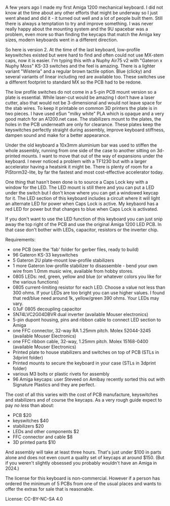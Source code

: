 A few years ago I made my first Amiga 1200 mechanical keyboard. I did not know at the time about any other efforts that might be underway so I just went ahead and did it - it turned out well and a lot of people built them. Still there is always a temptation to try and improve something. I was never really happy about the mounting system and the 9U spacebar was a problem, even more so than finding the keycaps that match the Amiga key sizes, modern keyboards went in a different direction.

So here is version 2. At the time of the last keyboard, low-profile keyswitches existed but were hard to find and often could not use MX-stem caps, now it is easier. I'm typing this with a Nuphy Air75 v2 with "Gateron x Nuphy Moss" KS-33 switches and the feel is amazing. There is a lighter variant "Wisteria" and a regular brown tactile option. Blue (clicky) and several variants of linear including red are available too. These switches use a different footprint to standard MX so the PCB had to be redone.

The low profile switches do not come in a 5-pin PCB mount version so a plate is essential. While laser-cut would be amazing I don't have a laser cutter, also that would not be 3-dimensional and would not leave space for the stab wires. To keep it printable on common 3D printers the plate is in two pieces. I have used eSun "milky white" PLA which is opaque and a very good match for an A1200.net case. The stabilizers mount to the plates, the holes in the PCB underneath are only for clearance. These plates keep the keyswitches perfectly straight during assembly, improve keyboard stiffness, dampen sound and make for a better appearance.

Under the old keyboard a 10x3mm aluminium bar was used to stiffen the whole assembly, running from one side of the case to another sitting on 3d-printed mounts. I want to move that out of the way of expansions under the keyboard. I never noticed a problem with a TF1230 but with a larger accelerator having a heatsink it might be. There is plenty of room for a PiStorm32-lite, by far the fastest and most cost-effective accelerator today.

One thing that hasn't been done is to source a Caps Lock key with a window for the LED. The LED mount is still there and you can put a LED under the switch but I don't know where you can get a windowed keycap for it. The LED section of this keyboard includes a circuit where it will light an alternate LED for power when Caps Lock is active. My keybaord has a red LED for power but that changes to blue when Caps Lock is activated.

If you don't want to use the LED function of this keyboard you can just snip away the top right of the PCB and use the original Amiga 1200 LED PCB. In that case don't bother with LEDs, capacitor, resistors or the inverter chip.

Requirements:
- one PCB (see the 'fab' folder for gerber files, ready to build)
- 96 Gateron KS-33 keyswitches
- 5 Gateron 2U plate-mount low-profile stabilizers
- 1 more Gateron low-profile stabilizer to disassemble - bend your own wire from 1.0mm music wire, available from hobby stores.
- 0805 LEDs: red, green, yellow and blue (or whatever colors you like for the various functions)
- 0805 current-limiting resistor for each LED. Choose a value not less than 300 ohms. If your LEDs are too bright you can use higher values. I found that red/blue need around 1k, yellow/green 390 ohms. Your LEDs may vary.
- 0.1uF 0805 decoupling capacitor
- SN74LVC2G04DBVR dual inverter (available Mouser electronics)
- 5-pin dupont housing, pins and ribbon cable to connect LED section to Amiga
- one FFC connector, 32-way RA 1.25mm pitch. Molex 52044-3245 (available Mouser Electronics)
- one FFC ribbon cable, 32-way, 1.25mm pitch. Molex 15168-0400 (available Mouser Electronics)
- Printed plate to house stabilizers and switches on top of PCB (STLs in 3dprint folder)
- Printed mounts to secure the keyboard in your case (STLs in 3dprint folder)
- various M3 bolts or plastic rivets for assembly
- 96 Amiga keycaps: user Steveed on Amibay recently sorted this out with Signature Plastics and they are perfect.
 
The cost of all this varies with the cost of PCB manufacture, keyswitches and stabilizers and of course the keycaps. As a very rough guide expect to pay *no less* than about:
- PCB $20
- keyswitches $40
- stabilizers $20
- LEDs and other components $2
- FFC connector and cable $8
- 3D printed parts $10

And assembly will take at least three hours. That's just under $100 in parts alone and does not even count a quality set of keycaps at around $150. (But if you weren't slightly obsessed you probably wouldn't have an Amiga in 2024.)

The license for this keyboard is non-commercial. However if a person has ordered the minimum of 5 PCBs from one of the usual places and wants to offer the extras for sale that is reasonable.

License: CC-BY-NC-SA 4.0